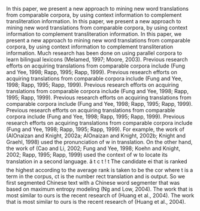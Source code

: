 In this paper, we present a new approach to mining new word translations from comparable corpora, by using context information to complement transliteration information.
In this paper, we present a new approach to mining new word translations from comparable corpora, by using context information to complement transliteration information.
In this paper, we present a new approach to mining new word translations from comparable corpora, by using context information to complement transliteration information.
Much research has been done on using parallel corpora to learn bilingual lexicons (Melamed, 1997; Moore, 2003).
Previous research efforts on acquiring translations from comparable corpora include (Fung and Yee, 1998; Rapp, 1995; Rapp, 1999).
Previous research efforts on acquiring translations from comparable corpora include (Fung and Yee, 1998; Rapp, 1995; Rapp, 1999).
Previous research efforts on acquiring translations from comparable corpora include (Fung and Yee, 1998; Rapp, 1995; Rapp, 1999).
Previous research efforts on acquiring translations from comparable corpora include (Fung and Yee, 1998; Rapp, 1995; Rapp, 1999).
Previous research efforts on acquiring translations from comparable corpora include (Fung and Yee, 1998; Rapp, 1995; Rapp, 1999).
Previous research efforts on acquiring translations from comparable corpora include (Fung and Yee, 1998; Rapp, 1995; Rapp, 1999).
For example, the work of (AlOnaizan and Knight, 2002a; AlOnaizan and Knight, 2002b; Knight and Graehl, 1998) used the pronunciation of w in translation.
On the other hand, the work of (Cao and Li, 2002; Fung and Yee, 1998; Koehn and Knight, 2002; Rapp, 1995; Rapp, 1999) used the context of w to locate its translation in a second language.
â t c t ! t The candidate ei that is ranked the highest according to the average rank is taken to be the cor where t is a term in the corpus, ct is the number rect translation and is output.
So we first segmented Chinese text with a Chinese word segmenter that was based on maximum entropy modeling (Ng and Low, 2004).
The work that is most similar to ours is the recent research of (Huang et al., 2004).
The work that is most similar to ours is the recent research of (Huang et al., 2004).